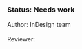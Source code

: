 <!-- Status -->
<TitleBlock slots="heading, text" theme="light" />

### Status: Needs work

Author: InDesign team<br></br>
Reviewer: <br></br>
<!-- End of status -->

<!--- What is InDesign Cloud Server -->

<!--- Describe why would someone want to use InDesign Server -->

<!--- Where to find it? -->

<!--- UXP in Design 
Explain the availibility of only scripts
Link to Scripts -> InDesign Cloud Server topic
-->
